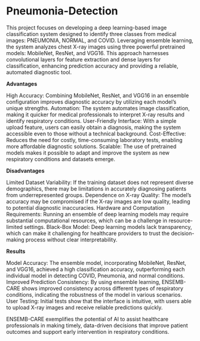 # Pneumonia-Detection
This project focuses on developing a deep learning-based image classification system designed to identify three classes from medical images: PNEUMONIA, NORMAL, and COVID. Leveraging ensemble learning, the system analyzes chest X-ray images using three powerful pretrained models: MobileNet, ResNet, and VGG16. This approach harnesses convolutional layers for feature extraction and dense layers for classification, enhancing prediction accuracy and providing a reliable, automated diagnostic tool.

**Advantages**

High Accuracy: Combining MobileNet, ResNet, and VGG16 in an ensemble configuration improves diagnostic accuracy by utilizing each model’s unique strengths.
Automation: The system automates image classification, making it quicker for medical professionals to interpret X-ray results and identify respiratory conditions.
User-Friendly Interface: With a simple upload feature, users can easily obtain a diagnosis, making the system accessible even to those without a technical background.
Cost-Effective: Reduces the need for costly, time-consuming laboratory tests, enabling more affordable diagnostic solutions.
Scalable: The use of pretrained models makes it possible to adapt and improve the system as new respiratory conditions and datasets emerge.

**Disadvantages**

Limited Dataset Variability: If the training dataset does not represent diverse demographics, there may be limitations in accurately diagnosing patients from underrepresented groups.
Dependence on X-ray Quality: The model’s accuracy may be compromised if the X-ray images are low quality, leading to potential diagnostic inaccuracies.
Hardware and Computation Requirements: Running an ensemble of deep learning models may require substantial computational resources, which can be a challenge in resource-limited settings.
Black-Box Model: Deep learning models lack transparency, which can make it challenging for healthcare providers to trust the decision-making process without clear interpretability.

**Results**

Model Accuracy: The ensemble model, incorporating MobileNet, ResNet, and VGG16, achieved a high classification accuracy, outperforming each individual model in detecting COVID, Pneumonia, and normal conditions.
Improved Prediction Consistency: By using ensemble learning, ENSEMB-CARE shows improved consistency across different types of respiratory conditions, indicating the robustness of the model in various scenarios.
User Testing: Initial tests show that the interface is intuitive, with users able to upload X-ray images and receive reliable predictions quickly.

ENSEMB-CARE exemplifies the potential of AI to assist healthcare professionals in making timely, data-driven decisions that improve patient outcomes and support early intervention in respiratory conditions.
